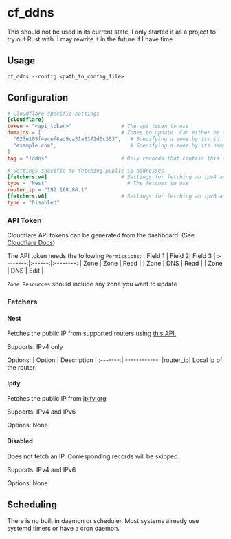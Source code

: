 # cf_ddns
This should not be used in its current state, I only started it as a project to try out Rust with. I may rewrite it in the future if I have time.
## Usage
`cf_ddns --config <path_to_config_file>`
## Configuration
```toml
# Cloudflare specific settings
[cloudflare]
token = "<api_token>"                # The api token to use
domains = [                          # Zones to update. Can either be the zone's id or its name
  "023e105f4ecef8ad9ca31a8372d0c353",   # Specifying a zone by its id. The id can be fetched from the dashboard
  "example.com",                        # Specifying a zone by its name. This is just the domain name
]
tag = "!ddns"                        # Only records that contain this string in their comment field or their tag array will be updated

# Settings specific to fetching public ip addresses
[fetchers.v4]                        # Settings for fetching an ipv4 address
type = "Nest"                          # The fetcher to use
router_ip = "192.168.86.1"
[fetchers.v6]                        # Settings for fetching an ipv6 address
type = "Disabled"
```
### API Token
Cloudflare API tokens can be generated from the dashboard. (See [Cloudflare Docs](https://developers.cloudflare.com/fundamentals/api/get-started/create-token/))

The API token needs the following `Permissions`:
| Field 1 | Field 2| Field 3 |
:--------:|:------:|:--------:
| Zone    | Zone   | Read    |
| Zone    | DNS    | Read    |
| Zone    | DNS    | Edit    | 

`Zone Resources` should include any zone you want to update
### Fetchers
#### Nest
Fetches the public IP from supported routers using [this API.](https://github.com/olssonm/google-wifi-api)

Supports: IPv4 only

Options:
| Option | Description |
:-------:|:------------:
|router_ip| Local ip of the router|
#### Ipify
Fetches the public IP from [ipify.org](https://ipify.org)

Supports: IPv4 and IPv6

Options: None
#### Disabled
Does not fetch an IP. Corresponding records will be skipped.

Supports: IPv4 and IPv6

Options: None
## Scheduling
There is no built in daemon or scheduler. Most systems already use systemd timers or have a cron daemon.
